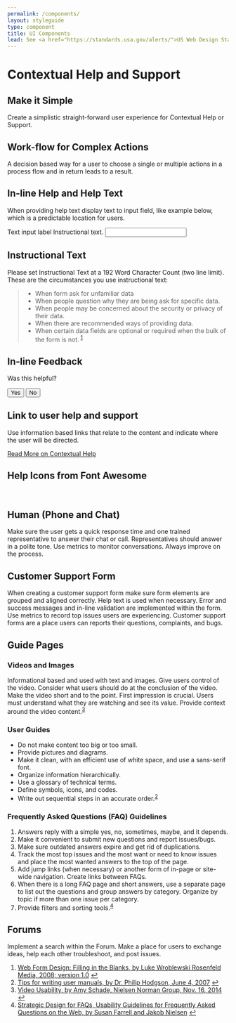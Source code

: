 ```yaml
---
permalink: /components/
layout: styleguide
type: component
title: UI Components
lead: See <a href="https://standards.usa.gov/alerts/">US Web Design Standards</a> for design description.
---
```

  
<h1>Contextual Help and Support</h1>

<h2>Make it Simple</h2>

<p>Create a simplistic straight-forward user experience for Contextual Help or Support.</p>

<h2>Work-flow for Complex Actions</h2>

<p>A decision based way for a user to choose a single or multiple actions in a process flow and in return leads to a result.</p>

<h2>In-line Help and Help Text</h2>

<p>When providing help text display text to input field, like example below, which is a predictable location for users. </p>

<div class="preview">
  <label for="input-type-text">Text input label</label>
  <span class="usa-form-hint">Instructional text.</span>
  <input id="input-type-text" name="input-type-text" type="text">
</div>

<h2>Instructional Text</h2>

<p>Please set Instructional Text at a 192 Word Character Count (two line limit). These are the circumstances you use instructional text:</p>

<blockquote>

  <ul>
    <li>When form ask for unfamiliar data</li>
    <li>When people question why they are being ask for specific data.</li>
    <li>When people may be concerned about the security or privacy of their data.</li>
    <li>When there are recommended ways of providing data.</li>
    <li>When certain data fields are optional or required when the bulk of the form is not.<sup id="fnref:WebFormDesign1">
    <a href="#fn:WebFormDesign1" class="footnote">1</a></sup></li>
  </ul> 

</blockquote>

<h2>In-line Feedback</h2>
<div class="preview">
  <p>Was this helpful?</p>
  <button class="usa-button-outline" type="button">Yes</button>
  <button class="usa-button-outline" type="button">No</button>
</div>

<h2>Link to user help and support</h2>

<p>Use information based links that relate to the content and indicate where the user will be directed.</p>

<div class="preview">
  <p><a href="#">Read More on Contextual Help</a></p>
</div>

<h2>Help Icons from Font Awesome</h2>
<div class="preview">
  <i class="fa fa-question-circle-o"></i>&nbsp;<i class="fa fa-info-circle"></i>&nbsp;<i class="fa fa-life-ring"></i>
</div>

<h2>Human (Phone and Chat)</h2>

<p>Make sure the user gets a quick response time and one trained representative to answer their chat or call. Representatives should answer in a polite tone. Use metrics to monitor conversations. Always improve on the process. </p>

<h2>Customer Support Form</h2>

<p>When creating a customer support form make sure form elements are grouped and aligned correctly. Help text is used when necessary. Error and success messages and in-line validation are implemented within the form. Use metrics to record top issues users are experiencing. Customer support forms are a place users can reports their questions, complaints, and bugs.</p>

<h2>Guide Pages</h2>

<h3>Videos and Images</h3>

<p>Informational based and used with text and images. Give users control of the video. Consider what users should do at the conclusion of the video. Make the video short and to the point. First impression is crucial. Users must understand what they are watching and see its value. Provide context around the video content.<sup id="fnref:VideoDesign2"><a href="#fn:VideoDesign2" class="footnote">3</a></sup></p>

<h3>User Guides</h3>

<ul>
  <li>Do not make content too big or too small.</li>
  <li>Provide pictures and diagrams.</li>
  <li>Make it clean, with an efficient use of white space, and use a sans-serif font.</li>
  <li>Organize information hierarchically.</li>
  <li>Use a glossary of technical terms.</li>
  <li>Define symbols, icons, and codes.</li>
  <li>Write out sequential steps in an accurate order.<sup id="fnref:GuideDesign2"><a href="#fn:GuideDesign2" class="footnote">2</a></sup></li>
</ul>

<h3>Frequently Asked Questions (FAQ) Guidelines</h3>
<ol>
  <li>Answers reply with a simple yes, no, sometimes, maybe, and it depends.</li>
  <li>Make it convenient to submit new questions and report issues/bugs.</li>
  <li>Make sure outdated answers expire and get rid of duplications.</li>
  <li>Track the most top issues and the most want or need to know issues and place the most wanted answers to the top of the page.</li>
  <li>Add jump links (when necessary) or another form of in-page or site-wide navigation. Create links between FAQs.</li>
  <li>When there is a long FAQ page and short answers, use a separate page to list out the questions and group answers by category. Organize by topic if more than one issue per category.</li>
  <li>Provide filters and sorting tools.<sup id="fnref:faqDesign3"><a href="#fn:faqDesign3" class="footnote">4</a></sup></li>
</ol>

<h2>Forums</h2>

<p>Implement a search within the Forum. Make a place for users to exchange ideas, help each other troubleshoot, and post issues.</p>

<div class="footnotes">
<ol>
  <li id="fn:WebFormDesign1">
    <a href="http://www.amazon.com/gp/product/B004VFUP2I/ref=dp-kindle-redirect?ie=UTF8&btkr=1">Web Form Design: Filling in the Blanks, by Luke Wroblewski Rosenfeld Media, 2008; version 1.0</a>
    <a href="#fnref:WebFormDesign1" class="reversefootnote">↩</a>
  </li>
  <li id="fn:GuideDesign2">
    <a href="http://www.userfocus.co.uk/articles/usermanuals.html">Tips for writing user manuals, by Dr. Philip Hodgson, June 4, 2007</a>
    <a href="#fnref:GuideDesign2" class="reversefootnote">↩</a>
  </li>
  <li id="fn:VideoDesign2">
    <a href="https://www.nngroup.com/articles/video-usability/">Video Usability, by Amy Schade, Nielsen Norman Group, Nov. 16, 2014</a>
    <a href="#fnref:VideoDesign2" class="reversefootnote">↩</a>
  </li>
  <li id="fn:faqDesign3">
    <a href="https://www.nngroup.com/reports/strategic-design-faqs/">Strategic Design for FAQs, Usability Guidelines for Frequently Asked Questions on the Web, by Susan Farrell and Jakob Nielsen</a>
    <a href="#fnref:faqDesign3" class="reversefootnote">↩</a>
  </li>
</ol>
</div>

